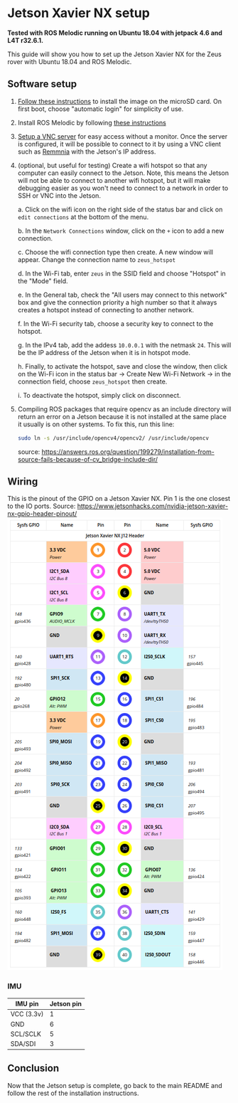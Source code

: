# Jetson Xavier NX setup
**Tested with ROS Melodic running on Ubuntu 18.04 with jetpack 4.6 and L4T r32.6.1.**

This guide will show you how to set up the Jetson Xavier NX for the Zeus rover with Ubuntu 18.04 and ROS Melodic.
## Software setup

1. [Follow these instructions](https://developer.nvidia.com/embedded/learn/get-started-jetson-xavier-nx-devkit) to install the image on the microSD card. On first boot, choose "automatic login" for simplicity of use.
2. Install ROS Melodic by following [these instructions](http://wiki.ros.org/melodic/Installation/Ubuntu)
3. [Setup a VNC server](https://developer.nvidia.com/embedded/learn/tutorials/vnc-setup) for easy access without a monitor. Once the server is configured, it will be possible to connect to it by using a VNC client such as [Remmnia](https://remmina.org/) with the Jetson's IP address.
4. (optional, but useful for testing) Create a wifi hotspot so that any computer can easily connect to the Jetson. Note, this means the Jetson will not be able to connect to another wifi hotspot, but it will make debugging easier as you won't need to connect to a network in order to SSH or VNC into the Jetson.

    a. Click on the wifi icon on the right side of the status bar and click on `edit connections` at the bottom of the menu.

    b. In the `Network Connections` window, click on the `+` icon to add a new connection.

    c. Choose the wifi connection type then create. A new window will appear. Change the connection name to `zeus_hotspot`

    d. In the Wi-Fi tab, enter `zeus` in the SSID field and choose "Hotspot" in the "Mode" field.

    e. In the General tab, check the "All users may connect to this network" box and give the connection priority a high number so that it always creates a hotspot instead of connecting to another network.

    f. In the Wi-Fi security tab, choose a security key to connect to the hotspot.

    g. In the IPv4 tab, add the addess `10.0.0.1` with the netmask `24`. This will be the IP address of the Jetson when it is in hotspot mode.

    h. Finally, to activate the hotspot, save and close the window, then click on the Wi-Fi icon in the status bar -> Create New Wi-Fi Network -> in the connection field, choose `zeus_hotspot` then create.

    i. To deactivate the hotspot, simply click on disconnect.

5. Compiling ROS packages that require opencv as an include directory will return an error on a Jetson because it is not installed at the same place it usually is on other systems. To fix this, run this line: 
    ```bash
    sudo ln -s /usr/include/opencv4/opencv2/ /usr/include/opencv
    ```
    source: https://answers.ros.org/question/199279/installation-from-source-fails-because-of-cv_bridge-include-dir/

## Wiring
This is the pinout of the GPIO on a Jetson Xavier NX. Pin 1 is the one closest to the IO ports. Source: https://www.jetsonhacks.com/nvidia-jetson-xavier-nx-gpio-header-pinout/
![Jetson Xavier NX GPIO pinout](images/Jetson_Xavier_NX_GPIO_Pinout.png?raw=true "Jetson Xavier NX GPIO pinout")
### IMU
| IMU pin      | Jetson pin |
| -----------  | ----------- |
| VCC (3.3v)   | 1           |
| GND          | 6           |
| SCL/SCLK     | 5           |
| SDA/SDI      | 3           |


## Conclusion
Now that the Jetson setup is complete, go back to the main README and follow the rest of the installation instructions.